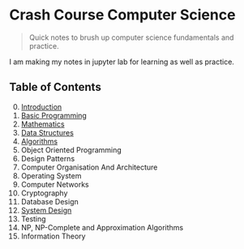 # Crash Course Computer Science

> Quick notes to brush up computer science fundamentals and practice.

I am making my notes in jupyter lab for learning as well as practice.

## Table of Contents

0. [Introduction](00-introduction/README.md)
1. [Basic Programming](01-basic-programming/README.md)
2. [Mathematics](02-mathematics/README.md)
3. [Data Structures](03-data-structures/README.md)
4. [Algorithms](04-algorithms/README.md)
5. Object Oriented Programming
6. Design Patterns
7. Computer Organisation And Architecture
8. Operating System
9.  Computer Networks
10. Cryptography
11. Database Design
12. [System Design](12-system-design/README.md)
13. Testing
14. NP, NP-Complete and Approximation Algorithms
15. Information Theory
